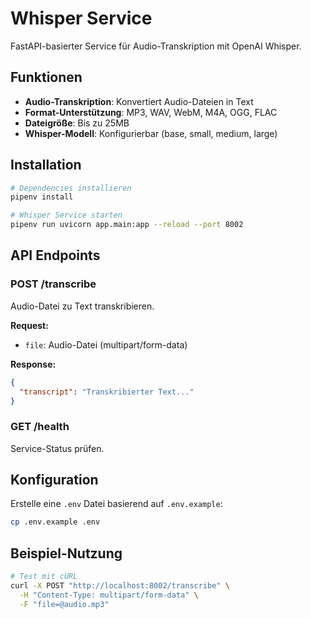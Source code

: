 # Whisper Service

FastAPI-basierter Service für Audio-Transkription mit OpenAI Whisper.

## Funktionen

- **Audio-Transkription**: Konvertiert Audio-Dateien in Text
- **Format-Unterstützung**: MP3, WAV, WebM, M4A, OGG, FLAC
- **Dateigröße**: Bis zu 25MB
- **Whisper-Modell**: Konfigurierbar (base, small, medium, large)

## Installation

```bash
# Dependencies installieren
pipenv install

# Whisper Service starten
pipenv run uvicorn app.main:app --reload --port 8002
```

## API Endpoints

### POST /transcribe

Audio-Datei zu Text transkribieren.

**Request:**
- `file`: Audio-Datei (multipart/form-data)

**Response:**
```json
{
  "transcript": "Transkribierter Text..."
}
```

### GET /health

Service-Status prüfen.

## Konfiguration

Erstelle eine `.env` Datei basierend auf `.env.example`:

```bash
cp .env.example .env
```

## Beispiel-Nutzung

```bash
# Test mit cURL
curl -X POST "http://localhost:8002/transcribe" \
  -H "Content-Type: multipart/form-data" \
  -F "file=@audio.mp3"
```